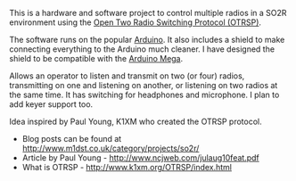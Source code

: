 This is a hardware and software project to control multiple radios in a SO2R environment using the [Open Two Radio Switching Protocol (OTRSP)](http://www.k1xm.org/OTRSP/index.html "Open Two Radio Switching Protocol (OTRSP)").

The software runs on the popular [Arduino](http://arduino.cc/).  It also includes a shield to make connecting everything to the Arduino much cleaner.  I have designed the shield to be compatible with the [Arduino Mega](http://arduino.cc/en/Main/arduinoBoardMega).

Allows an operator to listen and transmit on two (or four) radios, transmitting on one and listening on another, or listening on two radios at the same time. It has switching for headphones and microphone.  I plan to add keyer support too.

Idea inspired by Paul Young, K1XM who created the OTRSP protocol.

* Blog posts can be found at <http://www.m1dst.co.uk/category/projects/so2r/>
* Article by Paul Young - <http://www.ncjweb.com/julaug10feat.pdf>
* What is OTRSP - <http://www.k1xm.org/OTRSP/index.html>
